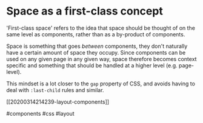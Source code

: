 # Space as a first-class concept

'First-class space' refers to the idea that space should be thought of on the same level as components, rather than as a by-product of components.

Space is something that goes _between_ components, they don't naturally have a certain amount of space they occupy. Since components can be used on any given page in any given way, space therefore becomes context specific and something that should be handled at a higher level (e.g. page-level).

This mindset is a lot closer to the `gap` property of CSS, and avoids having to deal with `:last-child` rules and similar.

[[20200314214239-layout-components]]

#components
#css
#layout